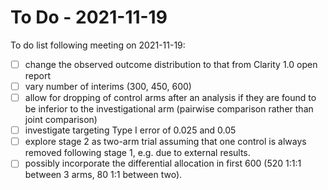 # To Do - 2021-11-19

To do list following meeting on 2021-11-19:

- [ ] change the observed outcome distribution to that from Clarity 1.0 open report
- [ ] vary number of interims (300, 450, 600)
- [ ] allow for dropping of control arms after an analysis if they are found to be inferior to the investigational arm (pairwise comparison rather than joint comparison)
- [ ] investigate targeting Type I error of 0.025 and 0.05
- [ ] explore stage 2 as two-arm trial assuming that one control is always removed following stage 1, e.g. due to external results.
- [ ] possibly incorporate the differential allocation in first 600 (520 1:1:1 between 3 arms, 80 1:1 between two).
